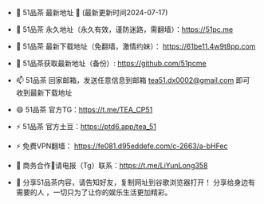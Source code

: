 - 👋 51品茶 最新地址 👋 (最新更新时间2024-07-17)
- 👀 51品茶 永久地址（永久有效，谨防迷路，需翻墙）：https://51pc.me
- 🌱 51品茶 最新下载地址（免翻墙，激情约妹）： https://61be11.4w9t8pp.com
- 💞️ 51品茶获取最新地址（备份）: https://github.com/51pcme
- 📫 51品茶 回家邮箱，发送任意信息到邮箱 tea51.dx0002@gmail.com 即可收到最新下载地址

- 😄 51品茶 官方TG：https://t.me/TEA_CP51
- ⚡ 51品茶 官方土豆：https://ptd6.app/tea_51
- ⚡ 免费VPN翻墙： https://fe081.d95eddefe.com/c-2663/a-bHFec
- 🤝 商务合作🤝请电报（Tg）联系：https://t.me/LiYunLong358
- 🤝 分享51品茶内容，请告知好友，复制网址到谷歌浏览器打开！  分享给身边有需要的人 ，一切只为了让你的娱乐生活更加精彩。
<!---
51pcme/51pcme is a ✨ special ✨ repository because its `README.md` (this file) appears on your GitHub profile.
You can click the Preview link to take a look at your changes.
--->
